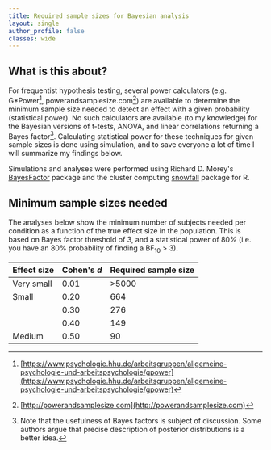 ```yaml
---
title: Required sample sizes for Bayesian analysis
layout: single
author_profile: false
classes: wide
---
```


## What is this about?
For frequentist hypothesis testing, several power calculators (e.g. G\*Power[^1], powerandsamplesize.com[^2]) are available to determine the minimum sample size needed to detect an effect with a given probability (statistical power). No such calculators are available (to my knowledge) for the Bayesian versions of t-tests, ANOVA, and linear correlations returning a Bayes factor[^3]. Calculating statistical power for these techniques for given sample sizes is done using simulation, and to save everyone a lot of time I will summarize my findings below.

Simulations and analyses were performed using Richard D. Morey's [BayesFactor](https://richarddmorey.github.io/BayesFactor/) package and the cluster computing [snowfall](https://cran.r-project.org/web/packages/snowfall/index.html) package for R.


## Minimum sample sizes needed
The analyses below show the minimum number of subjects needed per condition as a function of the true effect size in the population. This is based on Bayes factor threshold of 3, and a statistical power of 80% (i.e. you have an 80% probability of finding a BF<sub>10</sub> > 3).

| Effect size | Cohen's *d* | Required sample size |
| ----------- | ----------- | -------------------- |
| Very small  | 0.01        | >5000                |
| Small       | 0.20        | 664                  |
|             | 0.30        | 276                  |
|             | 0.40        | 149                  |
| Medium      | 0.50        | 90                   |



[^1]: [https://www.psychologie.hhu.de/arbeitsgruppen/allgemeine-psychologie-und-arbeitspsychologie/gpower](https://www.psychologie.hhu.de/arbeitsgruppen/allgemeine-psychologie-und-arbeitspsychologie/gpower)
[^2]: [http://powerandsamplesize.com](http://powerandsamplesize.com)
[^3]: Note that the usefulness of Bayes factors is subject of discussion. Some authors argue that precise description of posterior distributions is a better idea.

